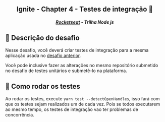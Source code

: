 <h2 align="center">Ignite - Chapter 4 - Testes de integração 🚀</h2>
<h5 align="center"><a href="https://rocketseat.com.br/" >Rocketseat</a> - Trilha Node js</h5>

## :memo: Descrição do desafio

Nesse desafio, você deverá criar testes de integração para a mesma aplicação usada no [desafio anterior](https://www.notion.so/Desafio-01-Testes-unit-rios-0321db2af07e4b48a85a1e4e360fcd11).

Você pode inclusive fazer as alterações no mesmo repositório submetido no desafio de testes unitários e submetê-lo na plataforma.

## :rocket: Como rodar os testes

Ao rodar os testes, execute `yarn test --detectOpenHandles`, isso fará com que os testes sejam realizados um de cada vez. Pois se todos executarem ao mesmo tempo, os testes de integração vao ter problemas de concorrência.
